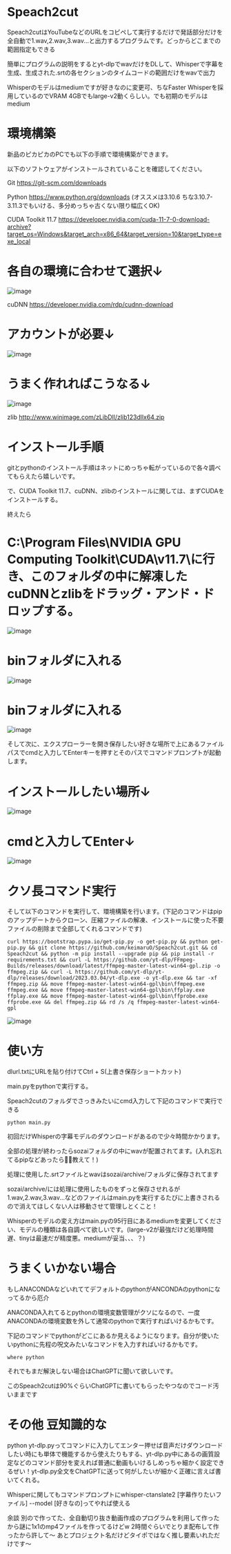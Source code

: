 # Speach2cut

Speach2cutはYouTubeなどのURLをコピペして実行するだけで発話部分だけを全自動で1.wav,2.wav,3.wav...と出力するプログラムです。どっからどこまでの範囲指定もできる

簡単にプログラムの説明をするとyt-dlpでwavだけをDLして、Whisperで字幕を生成、生成された.srtの各セクションのタイムコードの範囲だけをwavで出力

Whisperのモデルはmediumですが好きなのに変更可、ちなFaster Whisperを採用しているのでVRAM 4GBでもlarge-v2動くらしい。でも初期のモデルはmedium



# 環境構築

新品のピカピカのPCでも以下の手順で環境構築ができます。

以下のソフトウェアがインストールされていることを確認してください。


Git https://git-scm.com/downloads

Python https://www.python.org/downloads
(オススメは3.10.6  ちな3.10.7-3.11.3でもいける、多分めっちゃ古くない限り幅広くOK)

CUDA Toolkit 11.7 https://developer.nvidia.com/cuda-11-7-0-download-archive?target_os=Windows&target_arch=x86_64&target_version=10&target_type=exe_local
# 各自の環境に合わせて選択↓
![image](https://github.com/keimaruO/Speach2cut/assets/91080250/ad484c8d-574b-437d-ba58-6616a6bcd2e5)



cuDNN https://developer.nvidia.com/rdp/cudnn-download
# アカウントが必要↓
![image](https://github.com/keimaruO/Speach2cut/assets/91080250/02b74725-50b9-4080-ae25-28f253c02841)
# うまく作れればこうなる↓
![image](https://github.com/keimaruO/Speach2cut/assets/91080250/b246ea34-1c01-41b9-a799-60d11cee1455)

zlib http://www.winimage.com/zLibDll/zlib123dllx64.zip






# インストール手順

gitとpythonのインストール手順はネットにめっちゃ転がっているので各々調べてもらえたら嬉しいです。

で、CUDA Toolkit 11.7、cuDNN、zlibのインストールに関しては、まずCUDAをインストールする。

終えたら

# C:\Program Files\NVIDIA GPU Computing Toolkit\CUDA\v11.7\に行き、このフォルダの中に解凍したcuDNNとzlibをドラッグ・アンド・ドロップする。
![image](https://github.com/keimaruO/Speach2cut/assets/91080250/ea18620a-8dcd-442b-879b-3ed39d83db34)
# binフォルダに入れる
![image](https://github.com/keimaruO/Speach2cut/assets/91080250/570a5672-153b-43d6-812f-50223dc73fdb)
# binフォルダに入れる
![image](https://github.com/keimaruO/Speach2cut/assets/91080250/71b9fb7b-48a7-4844-b0ac-17cccf283fc1)


そして次に、エクスプローラーを開き保存したい好きな場所で上にあるファイルパスでcmdと入力してEnterキーを押すとそのパスでコマンドプロンプトが起動します。
# インストールしたい場所↓
![image](https://github.com/keimaruO/Speach2cut/assets/91080250/80d6198d-580e-4a0d-a6af-4e5720d65200)
# cmdと入力してEnter↓
![image](https://github.com/keimaruO/Speach2cut/assets/91080250/1951292f-c61b-483d-9358-7baff44e9343)

# クソ長コマンド実行
そして以下のコマンドを実行して、環境構築を行います。(下記のコマンドはpipのアップデートからクローン、圧縮ファイルの解凍、インストールに使った不要ファイルの削除まで全部してくれるコマンドです)
    
```
curl https://bootstrap.pypa.io/get-pip.py -o get-pip.py && python get-pip.py && git clone https://github.com/keimaruO/Speach2cut.git && cd Speach2cut && python -m pip install --upgrade pip && pip install -r requirements.txt && curl -L https://github.com/yt-dlp/FFmpeg-Builds/releases/download/latest/ffmpeg-master-latest-win64-gpl.zip -o ffmpeg.zip && curl -L https://github.com/yt-dlp/yt-dlp/releases/download/2023.03.04/yt-dlp.exe -o yt-dlp.exe && tar -xf ffmpeg.zip && move ffmpeg-master-latest-win64-gpl\bin\ffmpeg.exe ffmpeg.exe && move ffmpeg-master-latest-win64-gpl\bin\ffplay.exe ffplay.exe && move ffmpeg-master-latest-win64-gpl\bin\ffprobe.exe ffprobe.exe && del ffmpeg.zip && rd /s /q ffmpeg-master-latest-win64-gpl
```

![image](https://github.com/keimaruO/Speach2cut/assets/91080250/a0bb7974-56b5-4ff2-aa43-7ee2a9a2fdf3)

# 使い方
dlurl.txtにURLを貼り付けてCtrl + S(上書き保存ショートカット)

main.pyをpythonで実行する。

Speach2cutのフォルダでさっきみたいにcmd入力して下記のコマンドで実行できる
```
python main.py
```
初回だけWhisperの字幕モデルのダウンロードがあるので少々時間かかります。

全部の処理が終わったらsozaiフォルダの中にwavが配置されてます。(入れ忘れてるpipなどあったら️🙇‍♂️教えて！)

処理に使用した.srtファイルとwavはsozai/archive/フォルダに保存されてます

sozai/archive/には処理に使用したものをずっと保存させれるが
1.wav,2.wav,3.wav...などのファイルはmain.pyを実行するたびに上書きされるので消えてほしくない人は移動させて管理しとくこと！

Whisperのモデルの変え方はmain.pyの95行目にあるmediumを変更してください、モデルの種類は各自調べて欲しいです。(large-v2が最強だけど処理時間遅、tinyは最速だが精度悪。mediumが妥当、、、？)

# うまくいかない場合

もしANACONDAなどいれててデフォルトのpythonがANCONDAのpythonになってるから厄介

ANACONDA入れてるとpythonの環境変数管理がクソになるので、一度ANACONDAの環境変数を外して通常のpythonで実行すればいけるかもです。

下記のコマンドでpythonがどこにあるか見えるようになります。自分が使いたいpythonに先程の呪文みたいなコマンドを入力すればいけるかもです。
```
where python
```
それでもまだ解決しない場合はChatGPTに聞いて欲しいです。

このSpeach2cutは90%ぐらいChatGPTに書いてもらったやつなのでコード汚いままです

# その他 豆知識的な

python yt-dlp.pyってコマンドに入力してエンター押せば音声だけダウンロードしたい時にも単体で機能するから使えたりもする、yt-dlp.py中にあるの画質設定などのコマンド部分を変えれば普通に動画もいけるしめっちゃ細かく設定できるぜい！yt-dlp.py全文をChatGPTに送って何がしたいが細かく正確に言えば書いてくれる。

Whisperに関してもコマンドプロンプトにwhisper-ctanslate2 [字幕作りたいファイル] --model [好きなの]ってやれば使える

余談
別ので作ってた、全自動切り抜き動画作成のプログラムを利用して作ったから謎に1x1のmp4ファイルを作ってるけどw 2時間ぐらいでとりま配布して作ったから許して～
あとプロジェクト名だけどタイポではなく推し要素いれただけです～